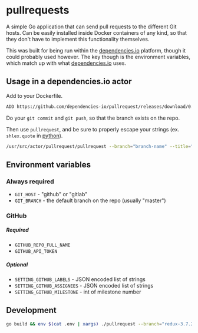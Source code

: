 # pullrequests

A simple Go application that can send pull requests to the different Git hosts.
Can be easily installed inside Docker containers of any kind, so that they don't
have to implement this functionality themselves.

This was built for being run within the [dependencies.io](https://www.dependencies.io) platform, though it could probably used however. The key though is the environment variables, which match up with what [dependencies.io](https://www.dependencies.io) uses.

## Usage in a dependencies.io actor

Add to your Dockerfile.

```sh
ADD https://github.com/dependencies-io/pullrequest/releases/download/0.1.0/pullrequest_0.1.0_linux_amd64.tar.gz /usr/src/actor/pullrequest
```

Do your `git commit` and `git push`, so that the branch exists on the repo.

Then use `pullrequest`, and be sure to properly escape your strings (ex. `shlex.quote` in [python](https://docs.python.org/3/library/shlex.html#shlex.quote)).

```sh
/usr/src/actor/pullrequest/pullrequest --branch="branch-name" --title="PR title" --body="PR body"
```

## Environment variables

### Always required

- `GIT_HOST` - "github" or "gitlab"
- `GIT_BRANCH` - the default branch on the repo (usually "master")

### GitHub

##### Required

- `GITHUB_REPO_FULL_NAME`
- `GITHUB_API_TOKEN`

##### Optional

- `SETTING_GITHUB_LABELS` - JSON encoded list of strings
- `SETTING_GITHUB_ASSIGNEES` - JSON encoded list of strings
- `SETTING_GITHUB_MILESTONE` - int of milestone number

## Development

```sh
go build && env $(cat .env | xargs) ./pullrequest --branch="redux-3.7.2-11.1.0" --title=test --body="Testing it out"
```
